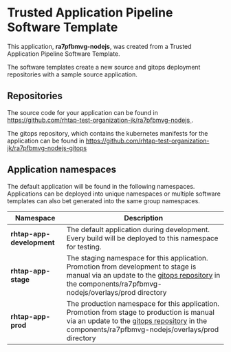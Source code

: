 # Trusted Application Pipeline Software Template

This application, **ra7pfbmvg-nodejs**, was created from a Trusted Application Pipeline Software Template.

The software templates create a new source and gitops deployment repositories with a sample source application. 

## Repositories

The source code for your application can be found in [https://github.com/rhtap-test-organization-jk/ra7pfbmvg-nodejs ](https://github.com/rhtap-test-organization-jk/ra7pfbmvg-nodejs ).
 
The gitops repository, which contains the kubernetes manifests for the application can be found in 
[https://github.com/rhtap-test-organization-jk/ra7pfbmvg-nodejs-gitops ](https://github.com/rhtap-test-organization-jk/ra7pfbmvg-nodejs-gitops ) 

## Application namespaces 

The default application will be found in the following namespaces. Applications can be deployed into unique namespaces or multiple software templates can also bet generated into the same group namespaces.  

|  Namespace   |  Description   |  
| -------- | -------- |   
| **rhtap-app-development** | The default application during development. Every build will be deployed to this namespace for testing. | 
| **rhtap-app-stage** | The staging namespace for this application. Promotion from development to stage is manual via an update to the [gitops repository](https://github.com/rhtap-test-organization-jk/ra7pfbmvg-nodejs-gitops ) in the components/ra7pfbmvg-nodejs/overlays/prod directory |  
| **rhtap-app-prod** | The production namespace for this application. Promotion from stage to production is manual via an update to the [gitops repository](https://github.com/rhtap-test-organization-jk/ra7pfbmvg-nodejs-gitops ) in the components/ra7pfbmvg-nodejs/overlays/prod directory | 